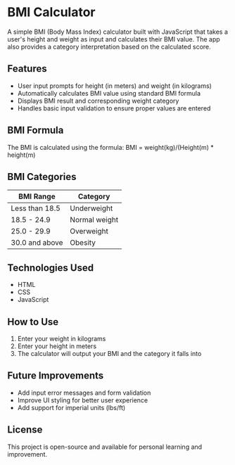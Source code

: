 # BMI Calculator

A simple BMI (Body Mass Index) calculator built with JavaScript that takes a user's height and weight as input and calculates their BMI value. The app also provides a category interpretation based on the calculated score.

## Features

- User input prompts for height (in meters) and weight (in kilograms)
- Automatically calculates BMI value using standard BMI formula
- Displays BMI result and corresponding weight category
- Handles basic input validation to ensure proper values are entered

## BMI Formula

The BMI is calculated using the formula:   BMI = weight(kg)/(Height(m) * height(m)


## BMI Categories

| BMI Range        | Category           |
|------------------|-------------------|
| Less than 18.5   | Underweight       |
| 18.5 - 24.9      | Normal weight     |
| 25.0 - 29.9      | Overweight        |
| 30.0 and above   | Obesity           |

## Technologies Used

- HTML
- CSS
- JavaScript

## How to Use

1. Enter your weight in kilograms
2. Enter your height in meters
3. The calculator will output your BMI and the category it falls into

## Future Improvements

- Add input error messages and form validation
- Improve UI styling for better user experience
- Add support for imperial units (lbs/ft)

## License

This project is open-source and available for personal learning and improvement.
